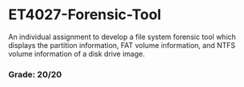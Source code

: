 # ET4027-Forensic-Tool
An individual assignment to develop a file system forensic tool which displays the partition information, FAT volume information, and NTFS volume information of a disk drive image.

### Grade: 20/20